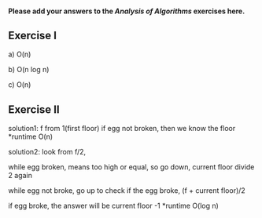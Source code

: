 #### Please add your answers to the **_Analysis of Algorithms_** exercises here.

## Exercise I

a) O(n)

b) O(n log n)

c) O(n)

## Exercise II

solution1:
f from 1(first floor)
if egg not broken, then we know the floor
\*runtime O(n)

solution2:
look from f/2,

while egg broken, means too high or equal, so go down, current floor divide 2 again

while egg not broke, go up to check if the egg broke, (f + current floor)/2

if egg broke, the answer will be current floor -1
\*runtime O(log n)
